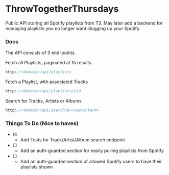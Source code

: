 # ThrowTogetherThursdays
Public API storing all Spotify playlists from T3. May later add a backend for managing playlists you no longer want clogging up your Spotify.

### Docs
The API consists of 3 end-points.

Fetch all Playlists, paginated at 15 results.

```php
http://<domain>/api/playlists
```

Fetch a Playlist, with associated Tracks
```php
http://<domain>/api/playlists/$id
```

Search for Tracks, Artists or Albums
```php
http://<domain>/api/search?q=<searchterm>
```

### Things To Do (Nice to haves)
- [x] - Add Tests for Track/Artist/Album search endpoint
- [ ] - Add an auth-guarded section for easily pulling playlists from Spotify
- [ ] - Add an auth-guarded section of allowed Spotify users to have their playlists shown

